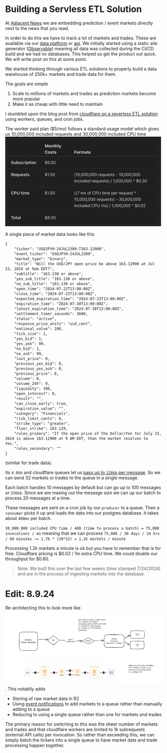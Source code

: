 # Building a Servless ETL Solution

At [Adjacent News](https://adj.news) we are embedding prediction / event markets directly next to the news that you read. 

In order to do this we have to track a lot of markets and trades. These are available via our [data platform](https://data.adj.news) or [api](https://docs.adj.news). We initially started using a static site generator ([Observable](https://observablehq.com/framework/)) meaning all data was collected during the CI/CD build and we had no databases. This helped us get the product out quick. We will write post on this at some point. 

We started thinking through various ETL solutions to properly build a data warehouse of 250k+ markets and trade data for them. 

The goals are simple 
1. Scale to millions of markets and trades as prediction markets become more popular 
2. Make it as cheap with little need to maintain 

I stumbled upon this blog post from [cloudflare on a severless ETL solution](https://developers.cloudflare.com/reference-architecture/diagrams/serverless/serverless-etl/) using workers, queues, and cron jobs. 

The worker paid plan ($5/mo) follows a standard usage model which gives us 10,000,000 included requests and 30,000,000 included CPU time
<br /><img src="../images/cloudflare-pricing.png" alt="cloudflare-pricing" width="500"/><br />

A single piece of market data looks like this 
```
{
    "ticker": "USDJPYH-24JUL2309-T163.12900",
    "event_ticker": "USDJPYH-24JUL2309",
    "market_type": "binary",
    "title": "Will the USD/JPY open price be above 163.12900 at Jul 23, 2024 at 9am EDT?",
    "subtitle": "163.130 or above",
    "yes_sub_title": "163.130 or above",
    "no_sub_title": "163.130 or above",
    "open_time": "2024-07-22T13:00:00Z",
    "close_time": "2024-07-23T13:00:00Z",
    "expected_expiration_time": "2024-07-23T13:00:00Z",
    "expiration_time": "2024-07-30T13:00:00Z",
    "latest_expiration_time": "2024-07-30T13:00:00Z",
    "settlement_timer_seconds": 3600,
    "status": "active",
    "response_price_units": "usd_cent",
    "notional_value": 100,
    "tick_size": 1,
    "yes_bid": 1,
    "yes_ask": 99,
    "no_bid": 1,
    "no_ask": 99,
    "last_price": 0,
    "previous_yes_bid": 0,
    "previous_yes_ask": 0,
    "previous_price": 0,
    "volume": 0,
    "volume_24h": 0,
    "liquidity": 396,
    "open_interest": 0,
    "result": "",
    "can_close_early": true,
    "expiration_value": "",
    "category": "Financials",
    "risk_limit_cents": 0,
    "strike_type": "greater",
    "floor_strike": 163.129,
    "rules_primary": "If the open price of the Dollar/Yen for July 23, 2024 is above 163.12900 at 9 AM EDT, then the market resolves to Yes.",
    "rules_secondary": ""
}
```

(similar for trade data). 

Its `4.0kb` and cloudflare queues let us [pass up to `128kb` per message](https://developers.cloudflare.com/queues/platform/limits/). So we can send 32 markets or trades to the queue in a single message. 

Each batch handles 10 messages by default but can go up to 100 messages or `256kb`. Since we are maxing out the mesasge size we can up our batch to process 20 messages at a time. 

These messages are sent on a cron job by our `producer` to a queue. Then a `consumer` picks it up and loads the data into our postgres database. It takes about `400ms` per batch. 

`30_000_000 included CPU time / 400 (time to process a batch) = 75,000 invocations / mo` meaning that we can process `75,000 / 30 days / 24 hrs / 60 minutes ~= 1.76 * (20*32) = 1.2k markets / minute` 

Processing 1.2k markets a minute is ok but you have to remember that is for free. Cloudflare pricing is $0.02 / 1m extra CPU time. We could double our throughput for $0.60.

> Note: We built this over the last few weeks (time stamped 7/24/2024) and are in the process of ingesting markets into the database. 

# Edit: 8.9.24 
Re-architecting this to look more like ![etl-pipeline](../images/new-etl.png). This notablly adds 
- Storing of raw market data in R2
- Using [event notifications](https://developers.cloudflare.com/r2/buckets/event-notifications/) to add markets to a queue rather than manually adding to a queue
- Reducing to using a single queue rather than one for markets and trades 

The primary reason for switching to this was the sheer number of markets and trades and that cloudflare workers are limited to 1k subrequests (external API calls) per invocation. So rather than exceeding this, we can simply batch the tickers into a single queue to have market data and trade processing happen together.